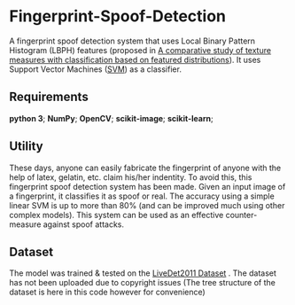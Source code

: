 # Fingerprint-Spoof-Detection
A fingerprint spoof detection system that uses Local Binary Pattern Histogram (LBPH) features (proposed in [A comparative study of texture measures with classification based on featured distributions](https://www.sciencedirect.com/science/article/abs/pii/0031320395000674)). It uses Support Vector Machines ([SVM](https://scikit-learn.org/stable/modules/svm.html)) as a classifier.
## Requirements
**python 3**;
**NumPy**;
**OpenCV**;
**scikit-image**;
**scikit-learn**;
## Utility
These days, anyone can easily fabricate the fingerprint of anyone with the help of latex, gelatin, etc. claim his/her indentity. To avoid this, this fingerprint spoof detection system has been made. Given an input image of a fingerprint, it classifies it as spoof or real. The accuracy using a simple linear SVM is up to more than 80% (and can be improved much using other complex models). This system can be used as an effective counter-measure against spoof
attacks.
## Dataset
The model was trained & tested on the [LiveDet2011 Dataset](https://ieeexplore.ieee.org/document/6199810) . The dataset has not been uploaded due to copyright issues (The tree structure of the dataset is here in this code however for convenience)
